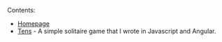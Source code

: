 Contents:
* [Homepage](http://jbnv.github.io)
* [Tens](http://jbnv.github.io/tens.html) - A simple solitaire game that I wrote in Javascript and Angular.
